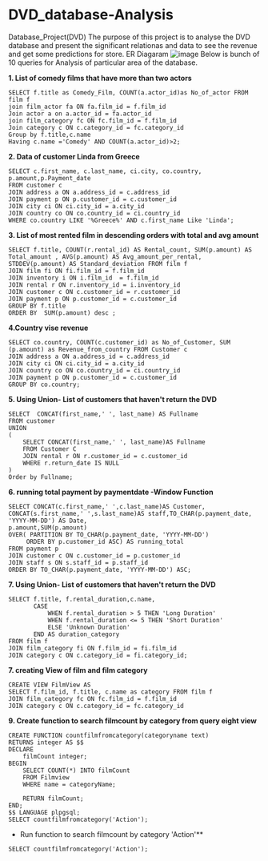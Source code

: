 # DVD_database-Analysis
Database_Project(DVD)
The purpose of this project is to analyse the DVD database and present the significant relationas and data to see the revenue and get some predictions for store.
ER Diagaram
![image](https://github.com/Urmi0428/DVD_database-Analysis/assets/122922168/35af4219-9942-492d-ac01-6d06cf9e8fb0)
Below is bunch of 10 queries for Analysis of particular area of the database.


**1. List of comedy films that have more than two actors**

```
SELECT f.title as Comedy_Film, COUNT(a.actor_id)as No_of_actor FROM film f
join film_actor fa ON fa.film_id = f.film_id
Join actor a on a.actor_id = fa.actor_id
join film_category fc ON fc.film_id = f.film_id
Join category c ON c.category_id = fc.category_id
Group by f.title,c.name
Having c.name ='Comedy' AND COUNT(a.actor_id)>2;
```

**2. Data of customer Linda from Greece**

```
SELECT c.first_name, c.last_name, ci.city, co.country, p.amount,p.Payment_date
FROM customer c
JOIN address a ON a.address_id = c.address_id
JOIN payment p ON p.customer_id = c.customer_id
JOIN city ci ON ci.city_id = a.city_id
JOIN country co ON co.country_id = ci.country_id
WHERE co.country LIKE '%Greece%' AND c.first_name Like 'Linda';
```
**3. List of most rented film in descending orders with total and avg amount**

```
SELECT f.title, COUNT(r.rental_id) AS Rental_count, SUM(p.amount) AS Total_amount , AVG(p.amount) AS Avg_amount_per_rental,
STDDEV(p.amount) AS Standard_deviation FROM film f
JOIN film fi ON fi.film_id = f.film_id
JOIN inventory i ON i.film_id  = f.film_id 
JOIN rental r ON r.inventory_id = i.inventory_id
JOIN customer c ON c.customer_id = r.customer_id
JOIN payment p ON p.customer_id = c.customer_id
GROUP BY f.title
ORDER BY  SUM(p.amount) desc ;
```
**4.Country vise revenue**

```
SELECT co.country, COUNT(c.customer_id) as No_of_Customer, SUM (p.amount) as Revenue_from_country FROM Customer c
JOIN address a ON a.address_id = c.address_id
JOIN city ci ON ci.city_id = a.city_id
JOIN country co ON co.country_id = ci.country_id
JOIN payment p ON p.customer_id = c.customer_id
GROUP BY co.country;
```
**5. Using Union- List of customers that haven't return the DVD**

```
SELECT  CONCAT(first_name,' ', last_name) AS Fullname
FROM customer
UNION
(
    SELECT CONCAT(first_name,' ', last_name)AS Fullname
	FROM Customer C
	JOIN rental r ON r.customer_id = c.customer_id
    WHERE r.return_date IS NULL
)
Order by Fullname;
```
**6. running total payment by paymentdate -Window Function**

```
SELECT CONCAT(c.first_name,' ',c.last_name)AS Customer,
CONCAT(s.first_name,' ',s.last_name)AS staff,TO_CHAR(p.payment_date, 'YYYY-MM-DD') AS Date,
p.amount,SUM(p.amount)
OVER( PARTITION BY TO_CHAR(p.payment_date, 'YYYY-MM-DD')
	 ORDER BY p.customer_id ASC) AS running_total
FROM payment p
JOIN customer c ON c.customer_id = p.customer_id
JOIN staff s ON s.staff_id = p.staff_id 
ORDER BY TO_CHAR(p.payment_date, 'YYYY-MM-DD') ASC;
```
**7. Using Union- List of customers that haven't return the DVD**

```
SELECT f.title, f.rental_duration,c.name,
       CASE
           WHEN f.rental_duration > 5 THEN 'Long Duration'
           WHEN f.rental_duration <= 5 THEN 'Short Duration'
           ELSE 'Unknown Duration'
       END AS duration_category
FROM film f 
JOIN film_category fi ON f.film_id = fi.film_id
JOIN category c ON c.category_id = fi.category_id;
```

**7. creating View of film and film category**

```
CREATE VIEW FilmView AS
SELECT f.film_id, f.title, c.name as category FROM film f
JOIN film_category fc ON fc.film_id = f.film_id
JOIN category c ON c.category_id = fc.category_id 
```
**9. Create function to search filmcount by category from query eight view**

```
CREATE FUNCTION countfilmfromcategory(categoryname text) 
RETURNS integer AS $$
DECLARE
    filmCount integer;
BEGIN
    SELECT COUNT(*) INTO filmCount
    FROM Filmview
    WHERE name = categoryName;
    
    RETURN filmCount;
END;
$$ LANGUAGE plpgsql;
SELECT countfilmfromcategory('Action');
```
- Run function to search filmcount by category 'Action'**
```
SELECT countfilmfromcategory('Action');
```
